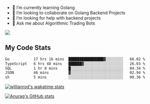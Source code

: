 
- 🌱 I’m currently learning Golang
- 👯 I’m looking to collaborate on Golang Backend Projects
- 🤔 I’m looking for help with backend projects
- 💬 Ask me about Algorithmic Trading Bots

![](https://github-profile-trophy.vercel.app/?username=kevinbarrero)

## My Code Stats

<!--START_SECTION:waka-->

```txt
Go           17 hrs 16 mins  ████████████████▓░░░░░░░░   66.02 %
TypeScript   6 hrs 48 mins   ██████▓░░░░░░░░░░░░░░░░░░   26.03 %
SQL          1 hr 8 mins     █░░░░░░░░░░░░░░░░░░░░░░░░   04.34 %
JSON         46 mins         ▓░░░░░░░░░░░░░░░░░░░░░░░░   02.94 %
sh           5 mins          ░░░░░░░░░░░░░░░░░░░░░░░░░   00.36 %
```

<!--END_SECTION:waka-->

[![willianrod's wakatime stats](https://github-readme-stats.vercel.app/api/wakatime?username=holdandup&layout=compact&theme=react&custom_title=Wakatime%20All%20Time%20Stats&langs_count=8)](https://github.com/anuraghazra/github-readme-stats)

[![Anurag's GitHub stats](https://github-readme-stats.vercel.app/api?username=Kevinbarrero)](https://github.com/anuraghazra/github-readme-stats)




